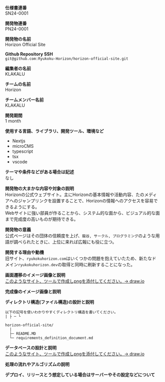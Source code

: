 **仕様書連番**  
SN24-0001  

**開発物連番**  
PN24-0001  

**開発物の名前**  
Horizon Official Site  

**Github Repository SSH**  
`git@github.com:Ryukoku-Horizon/horizon-official-site.git`  

**編集者の名前**  
KLAKALU

**チームの名前**  
Horizon  

**チームメンバー名前**  
KLAKALU

**開発期間**  
1 month  

**使用する言語、ライブラリ、開発ツール、環境など**  

- Nextjs
- microCMS
- typescript
- tsx
- vscode

**テーマや条件などがある場合は記述**  
なし

**開発物の大まかな内容や対象の説明**  
Horizonの公式ウェブサイト。主にHorizonの基本情報や活動内容、たのメディアへのジャンプリンクを設置することで、Horizonの情報へのアクセスを容易できるようにする。  
Webサイトに強い部員が作ることから、システム的な面から、ビジュアル的な面まで完成度の高いものが期待できる。

**開発物の意義**  
公式ページはその団体の信頼度を上げ、`龍谷, サークル, プログラミング`のような用語が調べられたときに、上位に来れば広報にも役に立つ。

**開発する理由や動機**  
旧サイト、`ryukokuhorizon.com`はいくつかの問題を抱えていたため、新たなドメイン`ryukokuhorizon.dev`の取得と同時に刷新することになった。

**画面遷移のイメージ画像と説明**  
[このようなサイト、ツールで作成しpngを添付してください。-> draw.io](https://www.drawio.com)

**完成像のイメージ画像と説明**  

**ディレクトリ構造(ファイル構造)の設計と説明**  

```
以下の記号を使いわかりやすくディレクトリ構造を書いてください。
| ├ ─ └
```
```
horizon-official-site/
  |
  ├─ README.MD
  └─ requirements_definition_document.md
```

**データベースの設計と説明**  
[このようなサイト、ツールで作成しpngを添付してください。-> draw.io](https://www.drawio.com)

**処理の流れやアルゴリズムの説明**  

**デプロイ、リリースとう想定している場合はサーバーやその設定などについて**  